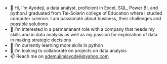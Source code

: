 - 👋 Hi, I’m Ayodeji, a data analyst, proficient in Excel, SQL, Power BI, and python.I graduated from Tai-Solarin college of Education where i studied computer science. I am passionate about business, their challenges and possible solutions
- 👀 I’m interested in a permananent role with a company that needs my skills and in data analysis as well as my passion for exploration of data in making strategic decisions
- 🌱 I’m currently learning more skills in python
- 💞️ I’m looking to collaborate on projects on data analysis
- 📫 Reach me on ademujimiayodeji@yahoo.com

<!---
AYODEJIADEDOYIN/AYODEJIADEDOYIN is a ✨ special ✨ repository because its `README.md` (this file) appears on your GitHub profile.
You can click the Preview link to take a look at your changes.
--->
